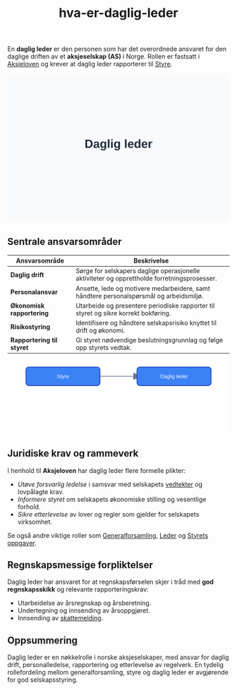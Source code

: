 ﻿---
title: "hva-er-daglig-leder"
seoTitle: "hva-er-daglig-leder"
meta_description: 'En **daglig leder** er den personen som har det overordnede ansvaret for den daglige driften av et **aksjeselskap (AS)** i Norge. Rollen er fastsatt i [Aksjelov...'
slug: hva-er-daglig-leder
type: blog
layout: pages/single
---

En **daglig leder** er den personen som har det overordnede ansvaret for den daglige driften av et **aksjeselskap (AS)** i Norge. Rollen er fastsatt i [Aksjeloven](/blogs/regnskap/hva-er-aksjeloven "Hva er Aksjeloven? Regler for Aksjeselskaper i Norge") og krever at daglig leder rapporterer til [Styre](/blogs/regnskap/hva-er-styre "Hva er et Styre?").

![Illustrasjon av rollen Daglig leder](hva-er-daglig-leder-image.svg)

## Sentrale ansvarsområder

| Ansvarsområde               | Beskrivelse                                                                                  |
|-----------------------------|----------------------------------------------------------------------------------------------|
| **Daglig drift**            | Sørge for selskapers daglige operasjonelle aktiviteter og opprettholde forretningsprosesser. |
| **Personalansvar**          | Ansette, lede og motivere medarbeidere, samt håndtere personalspørsmål og arbeidsmiljø.       |
| **Økonomisk rapportering**  | Utarbeide og presentere periodiske rapporter til styret og sikre korrekt bokføring.           |
| **Risikostyring**           | Identifisere og håndtere selskapsrisiko knyttet til drift og økonomi.                        |
| **Rapportering til styret** | Gi styret nødvendige beslutningsgrunnlag og følge opp styrets vedtak.                        |

![Styringsstruktur mellom styre og daglig leder](styringsstruktur-daglig-leder.svg)

## Juridiske krav og rammeverk

I henhold til **Aksjeloven** har daglig leder flere formelle plikter:

* *Utøve forsvarlig ledelse* i samsvar med selskapets [vedtekter](/blogs/regnskap/vedtekter "Vedtekter: Definisjon, Krav og Betydning i Norsk Regnskap") og lovpålagte krav.
* *Informere styret* om selskapets økonomiske stilling og vesentlige forhold.
* *Sikre etterlevelse* av lover og regler som gjelder for selskapets virksomhet.

Se også andre viktige roller som [Generalforsamling](/blogs/regnskap/hva-er-generalforsamling "Hva er Generalforsamling? Roller og Ansvar"), [Leder](/blogs/regnskap/leder "Leder: Roller og Ansvar i Norske Selskaper") og [Styrets oppgaver](/blogs/regnskap/hva-er-styre "Hva er et Styre?").

## Regnskapsmessige forpliktelser

Daglig leder har ansvaret for at regnskapsførselen skjer i tråd med **god regnskapsskikk** og relevante rapporteringskrav:

* Utarbeidelse av årsregnskap og årsberetning.
* Undertegning og innsending av årsoppgjøret.
* Innsending av [skattemelding](/blogs/regnskap/skattemelding "Skattemelding").

## Oppsummering

Daglig leder er en nøkkelrolle i norske aksjeselskaper, med ansvar for daglig drift, personalledelse, rapportering og etterlevelse av regelverk. En tydelig rollefordeling mellom generalforsamling, styre og daglig leder er avgjørende for god selskapsstyring.









